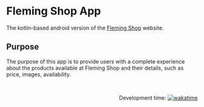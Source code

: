 # Fleming Shop App
The kotlin-based android version of the [Fleming Shop](https://github.com/alexmncn/fleming-shop) website.

## Purpose
The purpose of this app is to provide users with a complete experience about the products available at Fleming Shop and their details, such as price, images, availability.

&nbsp;&nbsp;&nbsp;
<div align="right">

  Development time:
  [![wakatime](https://wakatime.com/badge/user/02201324-915b-4980-890d-9405e0daeb79/project/1b2cb16e-2e8d-4321-b9db-9e84b13ed5ac.svg)](https://wakatime.com/badge/user/02201324-915b-4980-890d-9405e0daeb79/project/1b2cb16e-2e8d-4321-b9db-9e84b13ed5ac)
</div>
